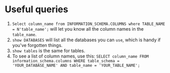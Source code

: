 # Useful queries
1. `Select column_name from INFORMATION_SCHEMA.COLUMNS where TABLE_NAME = N'table_name';` will let you know all the column names in the `table_name`.
1. `show DATABASES` will list all the databases you can `use`, which is handy if you've forgotten things.
1. `show tables` is the same for tables.
1. To see a list of column names, use this: `SELECT column_name FROM information_schema.columns WHERE table_schema = 'YOUR_DATABASE_NAME' AND table_name = 'YOUR_TABLE_NAME';`
